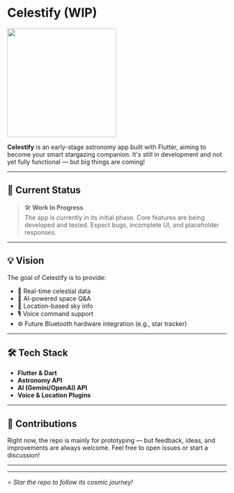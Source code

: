 # Celestify (WIP)
<img src="https://github.com/user-attachments/assets/e76ac3ea-b2fa-4cff-b6b1-30c0b91bd159" width="250" height="250" style="border-radius: 50" />


**Celestify** is an early-stage astronomy app built with Flutter, aiming to become your smart stargazing companion. It's still in development and not yet fully functional — but big things are coming!

---

## 🚧 Current Status

> 🛠️ **Work In Progress**  
The app is currently in its initial phase. Core features are being developed and tested. Expect bugs, incomplete UI, and placeholder responses.

---

## 💡 Vision

The goal of Celestify is to provide:

- 🔭 Real-time celestial data  
- 🤖 AI-powered space Q&A  
- 📍 Location-based sky info  
- 🎙️ Voice command support  
- ⚙️ Future Bluetooth hardware integration (e.g., star tracker)

---

## 🛠️ Tech Stack

- **Flutter & Dart**
- **Astronomy API**
- **AI (Gemini/OpenAI) API**
- **Voice & Location Plugins**


---

## 🙌 Contributions

Right now, the repo is mainly for prototyping — but feedback, ideas, and improvements are always welcome. Feel free to open issues or start a discussion!

---


---

⭐ *Star the repo to follow its cosmic journey!*
